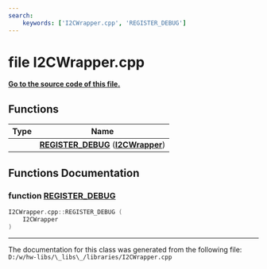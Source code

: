 ```yaml
---
search:
    keywords: ['I2CWrapper.cpp', 'REGISTER_DEBUG']
---
```


# file I2CWrapper.cpp

**[Go to the source code of this file.](_i2_c_wrapper_8cpp_source.md)**
## Functions

|Type|Name|
|-----|-----|
||[**REGISTER\_DEBUG**](_i2_c_wrapper_8cpp.md#1ac62f972ac9e4ea155ab390fe6c5b5f68) (**[I2CWrapper](class_i2_c_wrapper.md)**) |


## Functions Documentation

### function <a id="1ac62f972ac9e4ea155ab390fe6c5b5f68" href="#1ac62f972ac9e4ea155ab390fe6c5b5f68">REGISTER\_DEBUG</a>

```cpp
I2CWrapper.cpp::REGISTER_DEBUG (
    I2CWrapper 
)
```





----------------------------------------
The documentation for this class was generated from the following file: `D:/w/hw-libs/\_libs\_/libraries/I2CWrapper.cpp`
